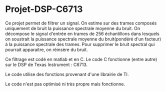 # Projet-DSP-C6713

Ce projet permet de filtrer un signal. On estime sur des trames composés uniquement de bruit la puissance spectrale moyenne du bruit. On décompose le signal d'entrée en trames de 256 échantillons dans lesquels on soustrait la puissance spectrale moyenne du bruit(pondéré d'un facteur) à la puissance spectrale des trames. Pour supprimer le bruit spectral qui pourrait apparaitre, on réinsère du bruit.

Ce filtrage est codé en matlab et en C.
Le code C fonctionne (entre autre) sur le DSP de Texas Instrument : C6713.

Le code utilise des fonctions provenant d'une librairie de TI.

Le code n'est pas optimisé ni très propre mais fonctionne.
